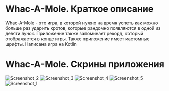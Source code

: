 # Whac-A-Mole. Краткое описание
Whac-A-Mole - это игра, в которой нужно на время успеть как можно больше раз ударить кротов, которые рандомно появляются в одной из девяти лунок. 
Приложение также запоминает рекорд, который отображается в конце игры. Также приложение имеет кастомные шрифты.
Написана игра на Kotlin
# Whac-A-Mole. Скрины приложения
![Screenshot_2](https://user-images.githubusercontent.com/94142972/193043495-eac8a849-eda6-4d4d-9ce0-a14d66e337ca.png)
![Screenshot_3](https://user-images.githubusercontent.com/94142972/193043502-75a463c9-454e-4498-ad37-5128552df44c.png)
![Screenshot_4](https://user-images.githubusercontent.com/94142972/193043505-9bc03b37-8048-43cc-a1a7-ff276d7a0e25.png)
![Screenshot_5](https://user-images.githubusercontent.com/94142972/193043511-b4725086-7234-4d4b-b156-c159ad25138c.png)
![Screenshot_1](https://user-images.githubusercontent.com/94142972/193043513-78c875b0-24d4-4a32-bb6f-fac4f8c4e42f.png)
